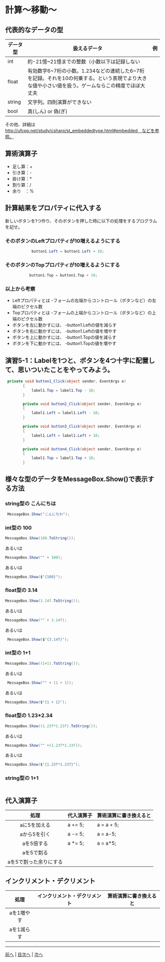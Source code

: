 # 計算～移動～

## 代表的なデータの型
|データ型|扱えるデータ|例|
|-------|-----------|--|
|int    |約-21憶~21憶までの整数（小数以下は記録しない                                      |  |
|float  |有効数字6~7桁の小数。1.234などの連続した6~7桁を記録。それを10の何乗する。という表現でより大きな値や小さい値を扱う。ゲームならこの精度でほぼ大丈夫             |  |
|string |文字列。四則演算ができない                                                       |  |
|bool   |真(しん) or 偽(ぎ)                                                              |  |

その他、詳細は http://ufcpp.net/study/csharp/st_embeddedtype.html#embedded　などを参照。

## 算術演算子
- 足し算：+
- 引き算：-
- 掛け算：*
- 割り算：/
- 余り　：%

## 計算結果をプロパティに代入する
新しいボタンを1つ作り、そのボタンを押した時に以下の処理をするプログラムを記せ。

### そのボタンのLeftプロパティが10増えるようにする
```cs
            button1.Left = button1.Left + 10;
```

### そのボタンのTopプロパティが10増えるようにする
```c        
 　　　　　　button1.Top = button1.Top + 10;
```

### 以上から考察
- Leftプロパティとは
  -フォームの左端からコントロール（ボタンなど）の左端のピクセル数
- Topプロパティとは
  -フォームの上端からコントロール（ボタンなど）の上端のピクセル数
- ボタンを左に動かすには、
  -button1.Leftの値を減らす
- ボタンを右に動かすには、
  -button1.Leftの値を増やす
- ボタンを上に動かすには、
  -button1.Topの値を減らす
- ボタンを下に動かすには、
  -button1.Topの値を増やす

## 演習5-1：Labelを1つと、ボタンを4つ十字に配置して、思いついたことをやってみよう。

```cs
 private void button1_Click(object sender, EventArgs e)
        {
            label1.Top = label1.Top - 10;
        }

        private void button2_Click(object sender, EventArgs e)
        {
            label1.Left = label1.Left - 10;
        }

        private void button3_Click(object sender, EventArgs e)
        {
            label1.Left = label1.Left + 10;
        }

        private void button4_Click(object sender, EventArgs e)
        {
            label1.Top = label1.Top + 10;
        }
```

## 様々な型のデータをMessageBox.Show()で表示する方法
### string型の こんにちは
```cs
 MessageBox.Show("こんにちわ");
```

### int型の 100
```cs
MessageBox.Show(100.ToString());
```

あるいは

```cs 
MessageBox.Show("" + 100);
```

あるいは

```cs 
MessageBox.Show($"{100}");
```

### float型の 3.14
```cs
MessageBox.Show(3.14f.ToString());
```

あるいは

```cs
MessageBox.Show("" + 3.14f);
```

あるいは

```cs
 MessageBox.Show($"{3.14f}");
```
### int型の 1+1
```cs
MessageBox.Show((1+1).ToString());
```

あるいは

```cs
 MessageBox.Show("" + (1 + 1));
```

あるいは

```cs
MessageBox.Show($"{1 + 1}");
```
### float型の 1.23*2.34
```cs
MessageBox.Show((1.23f*1.23f).ToString());
```

あるいは

```cs
MessageBox.Show("" +(1.23f*1.23f));

```

あるいは

```cs
MessageBox.Show($"{1.23f*1.23f}");

```

### string型の 1+1
```cs

```

## 代入演算子
|処理                   |代入演算子|算術演算に書き換えると|
|:---------------------:|---------|-------------------|
|aに5を加える            | a +=  5;| a = a + 5;|
|aから5を引く           | a -= 5;| a = a-5;|
|aを5倍する             |a *= 5; | a = a*5;                  |
|aを5で割る             |         |                   |
|aを5で割った余りにする   |         |                   |

## インクリメント・デクリメント
|処理      |インクリメント・デクリメント|算術演算に書き換えると|
|:-------:|--------------------------|----------------------|
|aを1増やす|                          |                   |		
|aを1減らす|	                      |                   |

---

[前へ](04.md) | [目次へ](README.md#%E7%9B%AE%E6%AC%A1) | [次へ](06.md)
